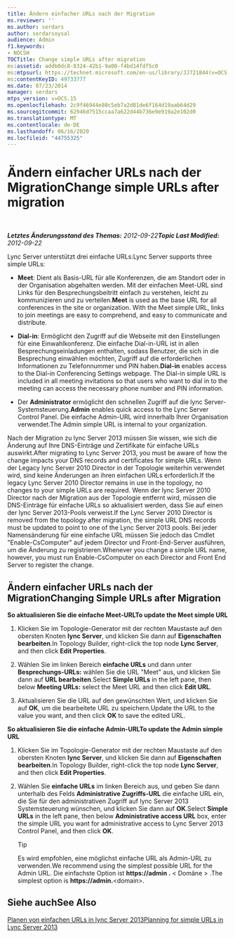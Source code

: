```yaml
---
title: Ändern einfacher URLs nach der Migration
ms.reviewer: ''
ms.author: serdars
author: serdarsoysal
audience: Admin
f1.keywords:
- NOCSH
TOCTitle: Change simple URLs after migration
ms:assetid: addb0dc8-8324-42b1-9a00-f4bd14fdf5c0
ms:mtpsurl: https://technet.microsoft.com/en-us/library/JJ721844(v=OCS.15)
ms:contentKeyID: 49733777
ms.date: 07/23/2014
manager: serdars
mtps_version: v=OCS.15
ms.openlocfilehash: 2c9f46944e80c5eb7a2d81de6f164d19aab64d29
ms.sourcegitcommit: 62946d7515ccaa7a622d44b736e9e919a2e102d0
ms.translationtype: MT
ms.contentlocale: de-DE
ms.lasthandoff: 06/16/2020
ms.locfileid: "44755325"
---
```

<div data-xmlns="http://www.w3.org/1999/xhtml">

<div class="topic" data-xmlns="http://www.w3.org/1999/xhtml" data-msxsl="urn:schemas-microsoft-com:xslt" data-cs="https://msdn.microsoft.com/">

<div data-asp="https://msdn2.microsoft.com/asp">

# <a name="change-simple-urls-after-migration"></a><span data-ttu-id="13e9a-102">Ändern einfacher URLs nach der Migration</span><span class="sxs-lookup"><span data-stu-id="13e9a-102">Change simple URLs after migration</span></span>

</div>

<div id="mainSection">

<div id="mainBody">

<span> </span>

<span data-ttu-id="13e9a-103">_**Letztes Änderungsstand des Themas:** 2012-09-22_</span><span class="sxs-lookup"><span data-stu-id="13e9a-103">_**Topic Last Modified:** 2012-09-22_</span></span>

<span data-ttu-id="13e9a-104">Lync Server unterstützt drei einfache URLs:</span><span class="sxs-lookup"><span data-stu-id="13e9a-104">Lync Server supports three simple URLs:</span></span>

  - <span data-ttu-id="13e9a-p101">**Meet**: Dient als Basis-URL für alle Konferenzen, die am Standort oder in der Organisation abgehalten werden. Mit der einfachen Meet-URL sind Links für den Besprechungsbeitritt einfach zu verstehen, leicht zu kommunizieren und zu verteilen.</span><span class="sxs-lookup"><span data-stu-id="13e9a-p101">**Meet** is used as the base URL for all conferences in the site or organization. With the Meet simple URL, links to join meetings are easy to comprehend, and easy to communicate and distribute.</span></span>

  - <span data-ttu-id="13e9a-p102">**Dial-in**: Ermöglicht den Zugriff auf die Webseite mit den Einstellungen für eine Einwahlkonferenz. Die einfache Dial-in-URL ist in allen Besprechungseinladungen enthalten, sodass Benutzer, die sich in die Besprechung einwählen möchten, Zugriff auf die erforderlichen Informationen zu Telefonnummer und PIN haben.</span><span class="sxs-lookup"><span data-stu-id="13e9a-p102">**Dial-in** enables access to the Dial-in Conferencing Settings webpage. The Dial-in simple URL is included in all meeting invitations so that users who want to dial in to the meeting can access the necessary phone number and PIN information.</span></span>

  - <span data-ttu-id="13e9a-109">Der **Administrator** ermöglicht den schnellen Zugriff auf die lync Server-Systemsteuerung.</span><span class="sxs-lookup"><span data-stu-id="13e9a-109">**Admin** enables quick access to the Lync Server Control Panel.</span></span> <span data-ttu-id="13e9a-110">Die einfache Admin-URL wird innerhalb Ihrer Organisation verwendet.</span><span class="sxs-lookup"><span data-stu-id="13e9a-110">The Admin simple URL is internal to your organization.</span></span>

<span data-ttu-id="13e9a-111">Nach der Migration zu lync Server 2013 müssen Sie wissen, wie sich die Änderung auf Ihre DNS-Einträge und Zertifikate für einfache URLs auswirkt.</span><span class="sxs-lookup"><span data-stu-id="13e9a-111">After migrating to Lync Server 2013, you must be aware of how the change impacts your DNS records and certificates for simple URLs.</span></span> <span data-ttu-id="13e9a-112">Wenn der Legacy lync Server 2010 Director in der Topologie weiterhin verwendet wird, sind keine Änderungen an ihren einfachen URLs erforderlich.</span><span class="sxs-lookup"><span data-stu-id="13e9a-112">If the legacy Lync Server 2010 Director remains in use in the topology, no changes to your simple URLs are required.</span></span> <span data-ttu-id="13e9a-113">Wenn der lync Server 2010 Director nach der Migration aus der Topologie entfernt wird, müssen die DNS-Einträge für einfache URLs so aktualisiert werden, dass Sie auf einen der lync Server 2013-Pools verweist.</span><span class="sxs-lookup"><span data-stu-id="13e9a-113">If the Lync Server 2010 Director is removed from the topology after migration, the simple URL DNS records must be updated to point to one of the Lync Server 2013 pools.</span></span> <span data-ttu-id="13e9a-114">Bei jeder Namensänderung für eine einfache URL müssen Sie jedoch das Cmdlet "Enable-CsComputer" auf jedem Director und Front-End-Server ausführen, um die Änderung zu registrieren.</span><span class="sxs-lookup"><span data-stu-id="13e9a-114">Whenever you change a simple URL name, however, you must run Enable-CsComputer on each Director and Front End Server to register the change.</span></span>

<div>

## <a name="changing-simple-urls-after-migration"></a><span data-ttu-id="13e9a-115">Ändern einfacher URLs nach der Migration</span><span class="sxs-lookup"><span data-stu-id="13e9a-115">Changing Simple URLs after Migration</span></span>

<span data-ttu-id="13e9a-116">**So aktualisieren Sie die einfache Meet-URL**</span><span class="sxs-lookup"><span data-stu-id="13e9a-116">**To update the Meet simple URL**</span></span>

1.  <span data-ttu-id="13e9a-117">Klicken Sie im Topologie-Generator mit der rechten Maustaste auf den obersten Knoten **lync Server**, und klicken Sie dann auf **Eigenschaften bearbeiten**.</span><span class="sxs-lookup"><span data-stu-id="13e9a-117">In Topology Builder, right-click the top node **Lync Server**, and then click **Edit Properties**.</span></span>

2.  <span data-ttu-id="13e9a-118">Wählen Sie im linken Bereich **einfache URLs** und dann unter **Besprechungs-URLs:** wählen Sie die URL "Meet" aus, und klicken Sie dann auf **URL bearbeiten**.</span><span class="sxs-lookup"><span data-stu-id="13e9a-118">Select **Simple URLs** in the left pane, then below **Meeting URLs:** select the Meet URL and then click **Edit URL**.</span></span>

3.  <span data-ttu-id="13e9a-119">Aktualisieren Sie die URL auf den gewünschten Wert, und klicken Sie auf **OK**, um die bearbeitete URL zu speichern.</span><span class="sxs-lookup"><span data-stu-id="13e9a-119">Update the URL to the value you want, and then click **OK** to save the edited URL.</span></span>

<span data-ttu-id="13e9a-120">**So aktualisieren Sie die einfache Admin-URL**</span><span class="sxs-lookup"><span data-stu-id="13e9a-120">**To update the Admin simple URL**</span></span>

1.  <span data-ttu-id="13e9a-121">Klicken Sie im Topologie-Generator mit der rechten Maustaste auf den obersten Knoten **lync Server**, und klicken Sie dann auf **Eigenschaften bearbeiten**.</span><span class="sxs-lookup"><span data-stu-id="13e9a-121">In Topology Builder, right-click the top node **Lync Server**, and then click **Edit Properties**.</span></span>

2.  <span data-ttu-id="13e9a-122">Wählen Sie **einfache URLs** im linken Bereich aus, und geben Sie dann unterhalb des Felds **Administrative Zugriffs-URL** die einfache URL ein, die Sie für den administrativen Zugriff auf lync Server 2013 Systemsteuerung wünschen, und klicken Sie dann auf **OK**.</span><span class="sxs-lookup"><span data-stu-id="13e9a-122">Select **Simple URLs** in the left pane, then below **Administrative access URL** box, enter the simple URL you want for administrative access to Lync Server 2013 Control Panel, and then click **OK**.</span></span>
    
    <div>
    

    > [!TIP]  
    > <span data-ttu-id="13e9a-123">Es wird empfohlen, eine möglichst einfache URL als Admin-URL zu verwenden.</span><span class="sxs-lookup"><span data-stu-id="13e9a-123">We recommend using the simplest possible URL for the Admin URL.</span></span> <span data-ttu-id="13e9a-124">Die einfachste Option ist <STRONG> https://admin .</STRONG> &lt; Domäne &gt; .</span><span class="sxs-lookup"><span data-stu-id="13e9a-124">The simplest option is <STRONG>https://admin.</STRONG>&lt;domain&gt;.</span></span>

    
    </div>

</div>

<div>

## <a name="see-also"></a><span data-ttu-id="13e9a-125">Siehe auch</span><span class="sxs-lookup"><span data-stu-id="13e9a-125">See Also</span></span>


[<span data-ttu-id="13e9a-126">Planen von einfachen URLs in lync Server 2013</span><span class="sxs-lookup"><span data-stu-id="13e9a-126">Planning for simple URLs in Lync Server 2013</span></span>](lync-server-2013-planning-for-simple-urls.md)  
  

</div>

</div>

<span> </span>

</div>

</div>

</div>

